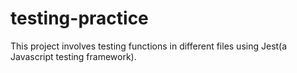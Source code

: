 # testing-practice
This project involves testing functions in different files using Jest(a Javascript testing framework).
